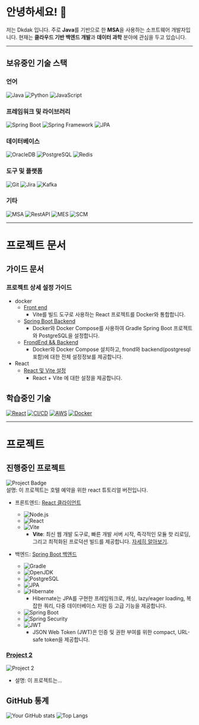 
<!--
**Dkdak/Dkdak** is a ✨ _special_ ✨ repository because its `README.md` (this file) appears on your GitHub profile.

Here are some ideas to get you started:

- 🔭 I’m currently working on ...
- 🌱 I’m currently learning ...
- 👯 I’m looking to collaborate on ...
- 🤔 I’m looking for help with ...
- 💬 Ask me about ...
- 📫 How to reach me: ...
- 😄 Pronouns: ...
- ⚡ Fun fact: ...
-->


# 안녕하세요! 👋

저는 Dkdak 입니다. 주로 **Java**를 기반으로 한 **MSA**을 사용하는 소프트웨어 개발자입니다. 현재는 **클라우드 기반 백엔드 개발**과 **데이터 과학** 분야에 관심을 두고 있습니다.


***

## 보유중인 기술 스택

### 언어
![Java](https://img.shields.io/badge/Java-007396?style=for-the-badge&logo=java&logoColor=white)
![Python](https://img.shields.io/badge/Python-3776AB?style=for-the-badge&logo=python&logoColor=white)
![JavaScript](https://img.shields.io/badge/JavaScript-F7DF1E?style=for-the-badge&logo=javascript&logoColor=black)

### 프레임워크 및 라이브러리
![Spring Boot](https://img.shields.io/badge/Spring%20Boot-6DB33F?style=for-the-badge&logo=springboot&logoColor=white)
![Spring Framework](https://img.shields.io/badge/Spring%20Framework-6DB33F?style=for-the-badge&logo=spring&logoColor=white)
![JPA](https://img.shields.io/badge/JPA-59666C?style=for-the-badge&logo=hibernate&logoColor=white)

### 데이터베이스
![OracleDB](https://img.shields.io/badge/OracleDB-F80000?style=for-the-badge&logo=oracle&logoColor=white)
![PostgreSQL](https://img.shields.io/badge/PostgreSQL-4169E1?style=for-the-badge&logo=postgresql&logoColor=white)
![Redis](https://img.shields.io/badge/Redis-DC382D?style=for-the-badge&logo=redis&logoColor=white)

### 도구 및 플랫폼
![Git](https://img.shields.io/badge/Git-F05032?style=for-the-badge&logo=git&logoColor=white)
![Jira](https://img.shields.io/badge/Jira-0052CC?style=for-the-badge&logo=jira&logoColor=white)
![Kafka](https://img.shields.io/badge/Kafka-231F20?style=for-the-badge&logo=apachekafka&logoColor=white)

### 기타
![MSA](https://img.shields.io/badge/MSA-008FCC?style=for-the-badge)
![RestAPI](https://img.shields.io/badge/RestAPI-008FC7?style=for-the-badge)
![MES](https://img.shields.io/badge/MES-33A7FF?style=for-the-badge)
![SCM](https://img.shields.io/badge/SCM-8E44AD?style=for-the-badge)


***

# 프로젝트 문서

## 가이드 문서

### 프로젝트 상세 설정 가이드
- docker
  - [Front end](docker%2FReact_Frond.md)
    - Vite를 빌드 도구로 사용하는 React 프로젝트를 Docker와 통합합니다.  
  - [Spring Boot Backend ](docker%2FSpringBoot_PG.md)
    - Docker와 Docker Compose를 사용하여 Gradle Spring Boot 프로젝트와 PostgreSQL을 설정합니다. 
  - [FrondEnd && Backend](https://github.com/Dkdak/docker_project)
    - Docker와 Docker Compose 설치하고, frond와 backend(postgresql포함)에 대한 전체 설정정보를 제공합니다. 
- React
  - [React 및 Vite 설정](frontend%2FReact_Vite.md)
    - React + Vite 에 대한 설정을 제공합니다. 


## 학습중인 기술
[![React](https://img.shields.io/badge/React-61DAFB?style=for-the-badge&logo=react&logoColor=black)](https://reactjs.org)
[![CI/CD](https://img.shields.io/badge/CI%2FCD-2088FF?style=for-the-badge&logo=github-actions&logoColor=white)](https://github.com/features/actions)
[![AWS](https://img.shields.io/badge/AWS-232F3E?style=for-the-badge&logo=amazonaws&logoColor=white)](https://aws.amazon.com)
[![Docker](https://img.shields.io/badge/Docker-2496ED?style=for-the-badge&logo=docker&logoColor=white)](https://docs.docker.com)


***

# 프로젝트

## 진행중인 프로젝트
![Project Badge](https://img.shields.io/badge/Project%20Name-room--rent-blue?style=for-the-badge)
<br>설명: 이 프로젝트는 호텔 예약을 위한 react 튜토리얼 버전입니다.

- 프론트엔드: [React 클라이언트](https://github.com/dkdak/rentRoom-client)
    - ![Node.js](https://img.shields.io/badge/Node.js-%E2%9C%94%20v20.14.0-green)
    - ![React](https://img.shields.io/badge/React-%E2%9C%94%20v18.2.0-blue)
    - ![Vite](https://img.shields.io/badge/Vite-%E2%9C%94%20v4.2.0-blue)
      - **Vite**: 최신 웹 개발 도구로, 빠른 개발 서버 시작, 즉각적인 모듈 핫 리로딩, 그리고 최적화된 프로덕션 빌드를 제공합니다. [자세히 알아보기](https://vitejs.dev).

- 백엔드: [Spring Boot 백엔드](https://github.com/dkdak/rentRoom-server)
    - ![Gradle](https://img.shields.io/badge/Gradle-%E2%9C%94%20v8.2-blue)
    - ![OpenJDK](https://img.shields.io/badge/OpenJDK-%E2%9C%94%20v17-blue)
    - ![PostgreSQL](https://img.shields.io/badge/PostgreSQL-%E2%9C%94%20v15.0-blue)
    - ![JPA](https://img.shields.io/badge/JPA-%E2%9C%94-blue)
    - ![Hibernate](https://img.shields.io/badge/Hibernate-%E2%9C%94%20v6.0.0-yellowgreen)
        - Hibernate는 JPA를 구현한 프레임워크로, 캐싱, lazy/eager loading, 복잡한 쿼리, 다중 데이터베이스 지원 등 고급 기능을 제공합니다.
    - ![Spring Boot](https://img.shields.io/badge/Spring%20Boot-%E2%9C%94%20v3.0.0-green)
    - ![Spring Security](https://img.shields.io/badge/Spring%20Security-%E2%9C%94%20v6.0.0-orange)
    - ![JWT](https://img.shields.io/badge/JWT-%E2%9C%94%20v0.11.5-lightgrey)
        - JSON Web Token (JWT)은 인증 및 권한 부여를 위한 compact, URL-safe token을 제공합니다.




  
### [Project 2](https://github.com/yourusername/project2)
![Project 2](https://img.shields.io/badge/Project%202-Python%2C%20Django-blue?style=for-the-badge)
- 설명: 이 프로젝트는...


## GitHub 통계
![Your GitHub stats](https://github-readme-stats.vercel.app/api?username=yourusername&show_icons=true)
![Top Langs](https://github-readme-stats.vercel.app/api/top-langs/?username=yourusername&layout=compact)


<!--
## 연락처
![Email](https://img.shields.io/badge/your.email@example.com-D14836?style=for-the-badge&logo=gmail&logoColor=white)
[![LinkedIn](https://img.shields.io/badge/LinkedIn-0077B5?style=for-the-badge&logo=linkedin&logoColor=white)](https://linkedin.com/in/yourprofile)
-->
